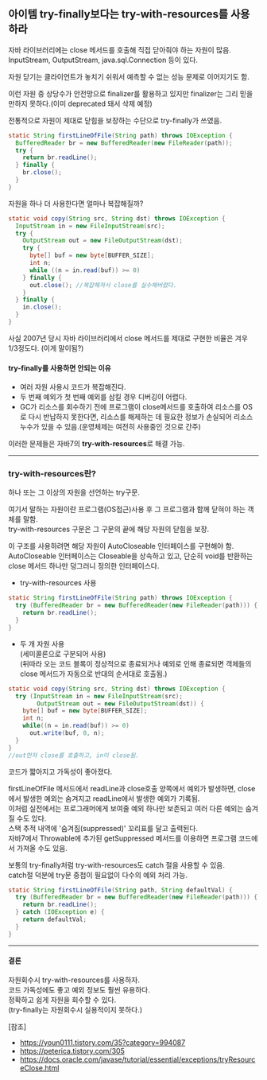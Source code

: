 ## 아이템 try-finally보다는 try-with-resources를 사용하라


자바 라이브러리에는 close 메서드를 호출해 직접 닫아줘야 하는 자원이 많음.  
InputStream, OutputStream, java.sql.Connection 등이 있다.  

자원 닫기는 클라이언트가 놓치기 쉬워서 예측할 수 없는 성능 문제로 이어지기도 함.  

이런 자원 중 상당수가 안전망으로 finalizer를 활용하고 있지만 finalizer는 그리 믿을만하지 못하다.(이미 deprecated 돼서 삭제 예정)  

전통적으로 자원이 제대로 닫힘을 보장하는 수단으로 try-finally가 쓰였음.  

```java
static String firstLineOfFile(String path) throws IOException {
  BufferedReader br = new BufferedReader(new FileReader(path));
  try {
    return br.readLine();
  } finally {
    br.close();
  }
}
```

자원을 하나 더 사용한다면 얼마나 복잡해질까?

```java
static void copy(String src, String dst) throws IOException {
  InputStream in = new FileInputStream(src);
  try {
    OutputStream out = new FileOutputStream(dst);
    try {
      byte[] buf = new byte[BUFFER_SIZE];
      int n;
      while ((n = in.read(buf)) >= 0)
    } finally {
      out.close(); //복잡해져서 close를 실수해버렸다.  
    }
  } finally {
    in.close();
  }
}
```

사실 2007년 당시 자바 라이브러리에서 close 메서드를 
제대로 구현한 비율은 겨우 1/3정도다. (이게 말이됨?)  

#### try-finally를 사용하면 안되는 이유

- 여러 자원 사용시 코드가 복잡해진다.
- 두 번째 예외가 첫 번째 예외를 삼킬 경우 디버깅이 어렵다.
- GC가 리소스를 회수하기 전에 프로그램이 close메서드를 호출하여 리소스를 OS로 다시 반납하지 못한다면, 리소스를 해제하는 데 필요한 정보가 손실되어 리소스 누수가 있을 수 있음.(운영체제는 여전히 사용중인 것으로 간주)

이러한 문제들은 자바7의 **try-with-resources**로 해결 가능.

---
### try-with-resources란?

하나 또는 그 이상의 자원을 선언하는 try구문.

여기서 말하는 자원이란 프로그램(OS접근)사용 후 그 프로그램과 함께 닫혀야 하는 객체를 말함.  
try-with-resources 구문은 그 구문의 끝에 해당 자원의 닫힘을 보장.  

이 구조를 사용하려면 해당 자원이 AutoCloseable 인터페이스를 구현해야 함.  
AutoCloseable 인터페이스는 Closeable을 상속하고 있고, 단순히 void를 반환하는 close 메서드 하나만 덩그러니 정의한 인터페이스다.  

- try-with-resources 사용
```java
static String firstLineOfFile(String path) throws IOException {
  try (BufferedReader br = new BufferedReader(new FileReader(path))) {
    return br.readLine();
  }
}
```
- 두 개 자원 사용  
(세미콜론으로 구분되어 사용)  
(뒤따라 오는 코드 블록이 정상적으로 종료되거나 예외로 인해 종료되면 객체들의 close 메서드가 자동으로 반대의 순서대로 호출됨.)
```java
static void copy(String src, String dst) throws IOException {
  try (InputStream in = new FileInputStream(src);
        OutputStream out = new FileOutputStream(dst)) {
    byte[] buf = new byte[BUFFER_SIZE];
    int n;
    while((n = in.read(buf)) >= 0)
      out.write(buf, 0, n);
  }
}
//out먼저 close를 호출하고, in이 close됨.
```

코드가 짧아지고 가독성이 좋아졌다.  

firstLineOfFile 메서드에서 readLine과 close호출 양쪽에서 예외가 발생하면, close에서 발생한 예외는 숨겨지고 readLine에서 발생한 예외가 기록됨.  
이처럼 실전에서는 프로그래머에게 보여줄 예외 하나만 보존되고 여러 다른 예외는 숨겨질 수도 있다.  
스택 추적 내역에 '숨겨짐(suppressed)' 꼬리표를 달고 출력된다.  
자바7에서 Throwable에 추가된 getSuppressed 메서드를 이용하면 프로그램 코드에서 가져올 수도 있음.  

보통의 try-finally처럼 try-with-resources도 catch 절을 사용할 수 있음.  
catch절 덕분에 try문 중첩이 필요없이 다수의 예외 처리 가능.  

```java
static String firstLineOfFile(String path, String defaultVal) {
  try (BufferedReader br = new BufferedReader(new FileReader(path))) {
    return br.readLine();
  } catch (IOException e) {
    return defaultVal;
  }
}
```

---
#### 결론
자원회수시 try-with-resources를 사용하자.  
코드 가독성에도 좋고 예외 정보도 훨씬 유용하다.  
정확하고 쉽게 자원을 회수할 수 있다.  
(try-finally는 자원회수시 실용적이지 못하다.)

[참조]
- https://youn0111.tistory.com/35?category=994087
- https://peterica.tistory.com/305
- https://docs.oracle.com/javase/tutorial/essential/exceptions/tryResourceClose.html